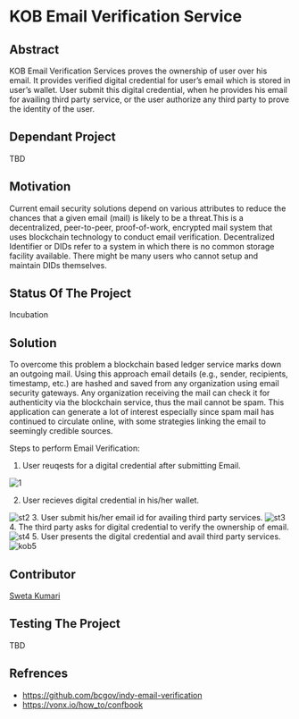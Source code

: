 #  KOB Email Verification Service
## Abstract
   KOB Email Verification Services proves the ownership of user over his email. It provides verified digital credential for user’s email which is stored in user’s wallet. User      submit this digital credential, when he provides his email for availing third party service, or the user authorize any third party to prove the identity of the user. 
   
 ## Dependant Project
   TBD
 
 ## Motivation
   Current email security solutions depend on various attributes to reduce the chances that a given email (mail) is likely to be a threat.This is a decentralized, peer-to-peer,    proof-of-work, encrypted mail system that uses blockchain technology to conduct email verification. Decentralized Identifier or DIDs refer to a system in which there is no      common storage facility available. There might be many users who cannot setup and maintain DIDs themselves.

## Status Of The Project
   Incubation
   
## Solution
   To overcome this problem a blockchain based ledger service marks down an outgoing mail. Using this approach email details (e.g., sender, recipients, timestamp, etc.) are        hashed and saved from any organization using email security gateways. Any organization receiving the mail can check it for authenticity via the blockchain service, thus the      mail cannot be spam. This application can generate a lot of interest especially since spam mail has continued to circulate online, with some strategies linking the email to      seemingly credible sources.
   
   Steps to perform Email Verification:
   1. User reuqests for a digital credential after submitting Email.
   
   ![1](https://user-images.githubusercontent.com/61916798/112602865-3ac26d80-8e3a-11eb-9255-8c8327b0aafc.jpg)

   2. User recieves digital credential in his/her wallet.
   
   ![st2](https://user-images.githubusercontent.com/61916798/112595891-0e562380-8e31-11eb-995e-552ba7597946.PNG)
   3. User submit his/her email id for availing third party services.
   ![st3](https://user-images.githubusercontent.com/61916798/112594903-9dfad280-8e2f-11eb-92da-9ad0c2398900.PNG)
   4. The third party asks for digital credential to verify the ownership of email.
   ![st4](https://user-images.githubusercontent.com/61916798/112596403-c5eb3580-8e31-11eb-98f2-48911e088721.PNG)
   5. User presents the digital credential and avail third party services.
   ![kob5](https://user-images.githubusercontent.com/61916798/112599250-b372fb00-8e35-11eb-9bb4-517a8c5e4739.png)
## Contributor
   [Sweta Kumari](https://github.com/sweta-dotcom/KOB-email-verification)
 
## Testing The Project
   TBD

## Refrences
 *  https://github.com/bcgov/indy-email-verification
 *  https://vonx.io/how_to/confbook























